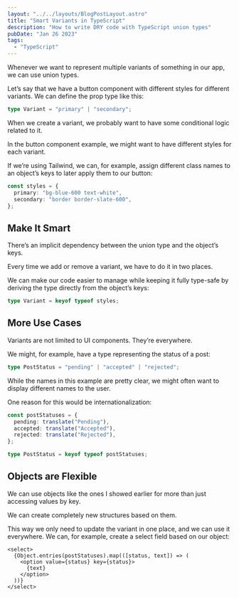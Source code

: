 ```yaml
---
layout: "../../layouts/BlogPostLayout.astro"
title: "Smart Variants in TypeScript"
description: "How to write DRY code with TypeScript union types"
pubDate: "Jan 26 2023"
tags:
  - "TypeScript"
---
```


Whenever we want to represent multiple variants of something in our app, we can use union types.

Let’s say that we have a button component with different styles for different variants. We can define the prop type like this:

```ts
type Variant = "primary" | "secondary";
```

When we create a variant, we probably want to have some conditional logic related to it.

In the button component example, we might want to have different styles for each variant.

If we’re using Tailwind, we can, for example, assign different class names to an object’s keys to later apply them to our button:

```ts
const styles = {
  primary: "bg-blue-600 text-white",
  secondary: "border border-slate-600",
};
```

## Make It Smart

There’s an implicit dependency between the union type and the object’s keys.

Every time we add or remove a variant, we have to do it in two places.

We can make our code easier to manage while keeping it fully type-safe by deriving the type directly from the object’s keys:

```ts
type Variant = keyof typeof styles;
```

## More Use Cases

Variants are not limited to UI components. They’re everywhere.

We might, for example, have a type representing the status of a post:

```ts
type PostStatus = "pending" | "accepted" | "rejected";
```

While the names in this example are pretty clear, we might often want to display different names to the user.

One reason for this would be internationalization:

```ts
const postStatuses = {
  pending: translate("Pending"),
  accepted: translate("Accepted"),
  rejected: translate("Rejected"),
};

type PostStatus = keyof typeof postStatuses;
```

## Objects are Flexible

We can use objects like the ones I showed earlier for more than just accessing values by key.

We can create completely new structures based on them.

This way we only need to update the variant in one place, and we can use it everywhere. We can, for example, create a select field based on our object:

```tsx
<select>
  {Object.entries(postStatuses).map(([status, text]) => (
    <option value={status} key={status}>
      {text}
    </option>
  ))}
</select>
```
